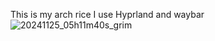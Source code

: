 This is my arch rice
I use Hyprland and waybar
![20241125_05h11m40s_grim](https://github.com/user-attachments/assets/77b93bf9-9ccc-40bd-8acb-fd69f83c3605)
